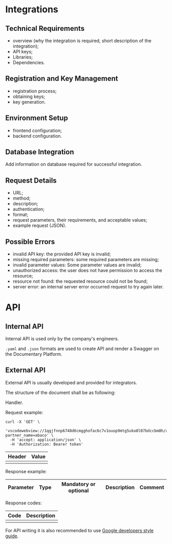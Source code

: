 # Integrations


## Technical Requirements

* overview (why the integration is required, short description of the integration);
* API keys;
* Libraries;
* Dependencies.


## Registration and Key Management

* registration process;
* obtaining keys;
* key generation.


## Environment Setup

* frontend configuration;
* backend configuration.


## Database Integration

Add information on database required for successful integration.


## Request Details

* URL;
* method;
* description;
* authentication;
* format;
* request parameters, their requirements, and acceptable values;
* example request (JSON).


## Possible Errors

* invalid API key: the provided API key is invalid;
* missing required parameters: some required parameters are missing;
* invalid parameter values: Some parameter values are invalid;
* unauthorized access: the user does not have permission to access the resource;
* resource not found: the requested resource could not be found;
* server error: an internal server error occurred request to try again later.


# API


## Internal API

Internal API is used only by the company's engineers.

`.yaml` and `.json` formats are used to create API and render a Swagger on the Documentary Platform.


## External API

External API is usually developed and provided for integrators.

The structure of the document shall be as following:

Handler.

Request example:

```plaintext
curl -X 'GET' \
  'vscodewebview://1qgjfnnp6748d6cmgghofac6c7v1ouop9mtg5uko8l07bdccbm8h/api/v1/token?partner_name=abaco' \
  -H 'accept: application/json' \
  -H 'Authorization: Bearer token'
```

| Header | Value |
| --- | --- |
|  |  |

Response example:

| Parameter | Type | Mandatory or optional | Description | Comment |
| --- | --- | --- | --- | --- |

Response codes:

| Code | Description |
| --- | --- |
|  |  |


For API writing it is also recommended to use [Google developers style guide](https://developers.google.com/style/api-reference-comments).




